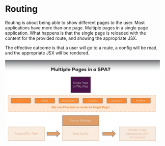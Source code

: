 # Routing

Routing is about being able to show different pages to the user. Most applications have more than one page. Multiple pages in a single page application. What happens is that the single page is reloaded with the content for the provided route, and showing the appropriate JSX. 

The effective outcome is that a user will go to a route, a config will be read, and the appropriate JSX will be rendered. 

![alt text][logo]

[logo]: ./routing_intro.PNG "Routing intro"

